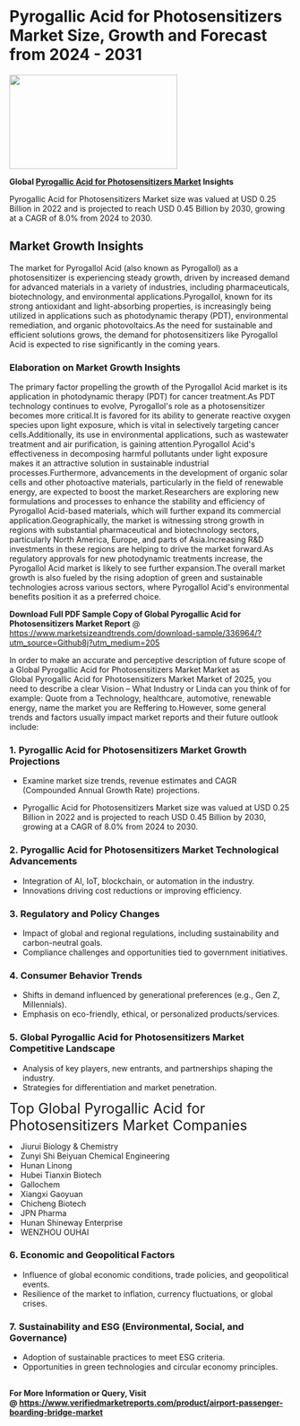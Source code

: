 <H1>Pyrogallic Acid for Photosensitizers Market Size, Growth and Forecast from 2024 - 2031</H1><img class="aligncenter size-medium wp-image-584254" src="https://thirdeyenews.in/wp-content/uploads/2024/09/Global-Market-Research-300x168.jpeg" alt="" width="300" height="168" /><p><strong>Global&nbsp;<a href="https://www.marketsizeandtrends.com/download-sample/336964/?utm_source=Github8j?utm_medium=205">Pyrogallic Acid for Photosensitizers Market</a> Insights</strong></p><p>Pyrogallic Acid for Photosensitizers Market size was valued at USD 0.25 Billion in 2022 and is projected to reach USD 0.45 Billion by 2030, growing at a CAGR of 8.0% from 2024 to 2030.</p><p><h2>Market Growth Insights</h2> The market for Pyrogallol Acid (also known as Pyrogallol) as a photosensitizer is experiencing steady growth, driven by increased demand for advanced materials in a variety of industries, including pharmaceuticals, biotechnology, and environmental applications.Pyrogallol, known for its strong antioxidant and light-absorbing properties, is increasingly being utilized in applications such as photodynamic therapy (PDT), environmental remediation, and organic photovoltaics.As the need for sustainable and efficient solutions grows, the demand for photosensitizers like Pyrogallol Acid is expected to rise significantly in the coming years. <h3>Elaboration on Market Growth Insights</h3> The primary factor propelling the growth of the Pyrogallol Acid market is its application in photodynamic therapy (PDT) for cancer treatment.As PDT technology continues to evolve, Pyrogallol's role as a photosensitizer becomes more critical.It is favored for its ability to generate reactive oxygen species upon light exposure, which is vital in selectively targeting cancer cells.Additionally, its use in environmental applications, such as wastewater treatment and air purification, is gaining attention.Pyrogallol Acid's effectiveness in decomposing harmful pollutants under light exposure makes it an attractive solution in sustainable industrial processes.Furthermore, advancements in the development of organic solar cells and other photoactive materials, particularly in the field of renewable energy, are expected to boost the market.Researchers are exploring new formulations and processes to enhance the stability and efficiency of Pyrogallol Acid-based materials, which will further expand its commercial application.Geographically, the market is witnessing strong growth in regions with substantial pharmaceutical and biotechnology sectors, particularly North America, Europe, and parts of Asia.Increasing R&D investments in these regions are helping to drive the market forward.As regulatory approvals for new photodynamic treatments increase, the Pyrogallol Acid market is likely to see further expansion.The overall market growth is also fueled by the rising adoption of green and sustainable technologies across various sectors, where Pyrogallol Acid's environmental benefits position it as a preferred choice.</p><p><span class=""><strong>Download Full PDF Sample Copy of Global Pyrogallic Acid for Photosensitizers Market Report</strong> @ <a href="https://www.marketsizeandtrends.com/download-sample/336964/?utm_source=Github8j?utm_medium=205" target="_blank">https://www.marketsizeandtrends.com/download-sample/336964/?utm_source=Github8j?utm_medium=205</a></span></p><p>In order to make an accurate and perceptive description of future scope of a Global&nbsp;Pyrogallic Acid for Photosensitizers Market Market as Global&nbsp;Pyrogallic Acid for Photosensitizers Market Market of 2025, you need to describe a clear Vision &ndash; What Industry or Linda can you think of for example: Quote from a Technology, healthcare, automotive, renewable energy, name the market you are Reffering to.However, some general trends and factors usually impact market reports and their future outlook include:</p><h3>1.&nbsp;<strong>Pyrogallic Acid for Photosensitizers Market Growth Projections</strong></h3><ul><li>Examine market size trends, revenue estimates and CAGR (Compounded Annual Growth Rate) projections.</li><li><p>Pyrogallic Acid for Photosensitizers Market size was valued at USD 0.25 Billion in 2022 and is projected to reach USD 0.45 Billion by 2030, growing at a CAGR of 8.0% from 2024 to 2030.</p></li></ul><h3>2.&nbsp;<strong>Pyrogallic Acid for Photosensitizers Market Technological Advancements</strong></h3><ul><li>Integration of AI, IoT, blockchain, or automation in the industry.</li><li>Innovations driving cost reductions or improving efficiency.</li></ul><h3>3.&nbsp;<strong>Regulatory and Policy Changes</strong></h3><ul><li>Impact of global and regional regulations, including sustainability and carbon-neutral goals.</li><li>Compliance challenges and opportunities tied to government initiatives.</li></ul><h3>4.&nbsp;<strong>Consumer Behavior Trends</strong></h3><ul><li>Shifts in demand influenced by generational preferences (e.g., Gen Z, Millennials).</li><li>Emphasis on eco-friendly, ethical, or personalized products/services.</li></ul><h3>5.&nbsp;<strong>Global Pyrogallic Acid for Photosensitizers Market Competitive Landscape</strong></h3><ul><li>Analysis of key players, new entrants, and partnerships shaping the industry.</li><li>Strategies for differentiation and market penetration.</li></ul><p data-pm-slice="1 1 []"><span style="color: inherit; font-family: inherit; font-size: 25px;">Top Global Pyrogallic Acid for Photosensitizers Market Companies</span></p><div class="" data-test-id=""><p><li>Jiurui Biology & Chemistry</li><li> Zunyi Shi Beiyuan Chemical Engineering</li><li> Hunan Linong</li><li> Hubei Tianxin Biotech</li><li> Gallochem</li><li> Xiangxi Gaoyuan</li><li> Chicheng Biotech</li><li> JPN Pharma</li><li> Hunan Shineway Enterprise</li><li> WENZHOU OUHAI</li></p></div><h3>6.&nbsp;<strong>Economic and Geopolitical Factors</strong></h3><ul><li>Influence of global economic conditions, trade policies, and geopolitical events.</li><li>Resilience of the market to inflation, currency fluctuations, or global crises.</li></ul><h3>7.&nbsp;<strong>Sustainability and ESG (Environmental, Social, and Governance)</strong></h3><ul><li>Adoption of sustainable practices to meet ESG criteria.</li><li>Opportunities in green technologies and circular economy principles.</li></ul><h2><strong style="font-size: 14px;">For More Information or Query, Visit @&nbsp;</strong><a style="background-color: #ffffff; font-size: 14px;" href="https://www.marketsizeandtrends.com/report/pyrogallic-acid-for-photosensitizers-market/" target="_blank">https://www.verifiedmarketreports.com/product/airport-passenger-boarding-bridge-market</a></h2>